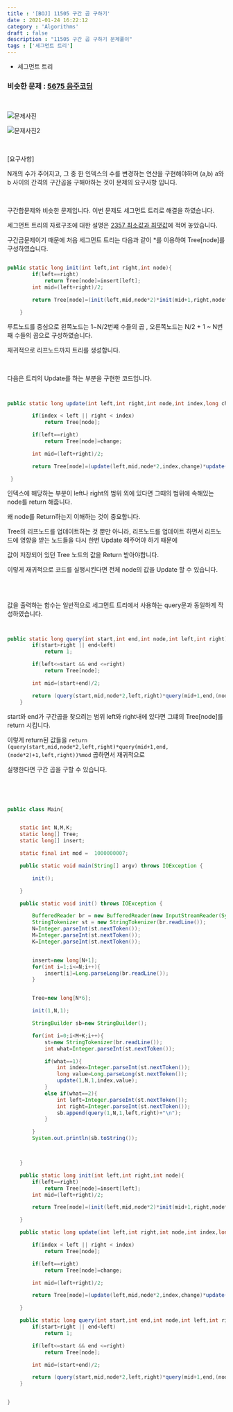 ```yaml
---
title : '[BOJ] 11505 구간 곱 구하기'
date : 2021-01-24 16:22:12
category : 'Algorithms'
draft : false
description : "11505 구간 곱 구하기 문제풀이"
tags : ['세그먼트 트리']
---
```


* 세그먼트 트리

### 비슷한 문제 : [5675 음주코딩](https://www.acmicpc.net/problem/5676)


<br/>

![문제사진](https://user-images.githubusercontent.com/57346393/105719394-94570a80-5f65-11eb-996b-f05e2b54287c.png)

![문제사진2](https://user-images.githubusercontent.com/57346393/105719458-a0db6300-5f65-11eb-882d-702bf9d1e1da.png)


<br/>

[요구사항]

N개의 수가 주어지고, 그 중 한 인덱스의 수를 변경하는 연산을 구현해야하며 (a,b) a와 b 사이의 간격의 구간곱을 구해야하는 것이 문제의 요구사항 입니다.


<br/>

구간합문제와 비슷한 문제입니다. 이번 문제도 세그먼트 트리로 해결을 하였습니다.

세그먼트 트리의 자료구조에 대한 설명은 [2357 최소값과 최댓값](https://chmook.site/Algorithms/[BOJ]%202357%20%EC%B5%9C%EC%86%9F%EA%B0%92%EA%B3%BC%20%EC%B5%9C%EB%8C%93%EA%B0%92/)에 적어 놓았습니다.

구간곱문제이기 때문에 처음 세그먼트 트리는 다음과 같이 *를 이용하여 Tree[node]를 구성하였습니다.

```java

public static long init(int left,int right,int node){
        if(left==right)
            return Tree[node]=insert[left];
        int mid=(left+right)/2;

        return Tree[node]=(init(left,mid,node*2)*init(mid+1,right,node*2+1))%mod;

    }

```

루트노드를 중심으로 왼쪽노드는 1~N/2번쨰 수들의 곱 , 오른쪽노드는 N/2 + 1 ~ N번째 수들의 곱으로 구성하였습니다.

재귀적으로 리프노드까지 트리를 생성합니다.

<br/>

다음은 트리의 Update를 하는 부분을 구현한 코드입니다.


```java


public static long update(int left,int right,int node,int index,long change){

        if(index < left || right < index)
            return Tree[node];

        if(left==right)
            return Tree[node]=change;

        int mid=(left+right)/2;

        return Tree[node]=(update(left,mid,node*2,index,change)*update(mid+1,right,node*2+1,index,change))%mod;

 }

```
인덱스에 해당하는 부분이 left나 right의 범위 외에 있다면 그때의 범위에 속해있는 node를 return 해줍니다.

왜 node를 Return하는지 이해하는 것이 중요합니다.

Tree의 리프노드를 업데이트하는 것 뿐만 아니라, 리프노드를 업데이트 하면서 리프노드에 영향을 받는 노드들을 다시 한번 Update 해주어야 하기 때문에 

값이 저장되어 있던 Tree 노드의 값을 Return 받아야합니다.

이렇게 재귀적으로 코드를 실행시킨다면 전체 node의 값을 Update 할 수 있습니다.


<br/><br/>

값을 출력하는 함수는 일반적으로 세그먼트 트리에서 사용하는 query문과 동일하게 작성하였습니다.


```java


public static long query(int start,int end,int node,int left,int right){
        if(start>right || end<left)
            return 1;

        if(left<=start && end <=right)
            return Tree[node];

        int mid=(start+end)/2;

        return (query(start,mid,node*2,left,right)*query(mid+1,end,(node*2)+1,left,right))%mod;
    }

```
start와 end가 구간곱을 찾으려는 범위 left와 right내에 있다면 그떄의 Tree[node]를 return 시킵니다.

이렇게 return된 값들을 `return (query(start,mid,node*2,left,right)*query(mid+1,end,(node*2)+1,left,right))%mod` 곱하면서 재귀적으로

실행한다면 구간 곱을 구할 수 있습니다.


<br/> <br/>

```java

public class Main{


    static int N,M,K;
    static long[] Tree;
    static long[] insert;

    static final int mod =  1000000007;

    public static void main(String[] argv) throws IOException {

        init();

    }

    public static void init() throws IOException {

        BufferedReader br = new BufferedReader(new InputStreamReader(System.in));
        StringTokenizer st = new StringTokenizer(br.readLine());
        N=Integer.parseInt(st.nextToken());
        M=Integer.parseInt(st.nextToken());
        K=Integer.parseInt(st.nextToken());


        insert=new long[N+1];
        for(int i=1;i<=N;i++){
            insert[i]=Long.parseLong(br.readLine());
        }


        Tree=new long[N*6];

        init(1,N,1);

        StringBuilder sb=new StringBuilder();

        for(int i=0;i<M+K;i++){
            st=new StringTokenizer(br.readLine());
            int what=Integer.parseInt(st.nextToken());

            if(what==1){
                int index=Integer.parseInt(st.nextToken());
                long value=Long.parseLong(st.nextToken());
                update(1,N,1,index,value);
            }
            else if(what==2){
                int left=Integer.parseInt(st.nextToken());
                int right=Integer.parseInt(st.nextToken());
                sb.append(query(1,N,1,left,right)+"\n");
            }

        }
        System.out.println(sb.toString());



    }

    public static long init(int left,int right,int node){
        if(left==right)
            return Tree[node]=insert[left];
        int mid=(left+right)/2;

        return Tree[node]=(init(left,mid,node*2)*init(mid+1,right,node*2+1))%mod;

    }

    public static long update(int left,int right,int node,int index,long change){

        if(index < left || right < index)
            return Tree[node];

        if(left==right)
            return Tree[node]=change;

        int mid=(left+right)/2;

        return Tree[node]=(update(left,mid,node*2,index,change)*update(mid+1,right,node*2+1,index,change))%mod;

    }

    public static long query(int start,int end,int node,int left,int right){
        if(start>right || end<left)
            return 1;

        if(left<=start && end <=right)
            return Tree[node];

        int mid=(start+end)/2;

        return (query(start,mid,node*2,left,right)*query(mid+1,end,(node*2)+1,left,right))%mod;
    }


}

```